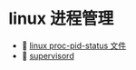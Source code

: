 # linux 进程管理

* 📄 [linux proc-pid-status 文件](siyuan://blocks/20231110105237-xkps35d)
* 📄 [supervisord](siyuan://blocks/20231110105237-f29gce8)

　　‍
